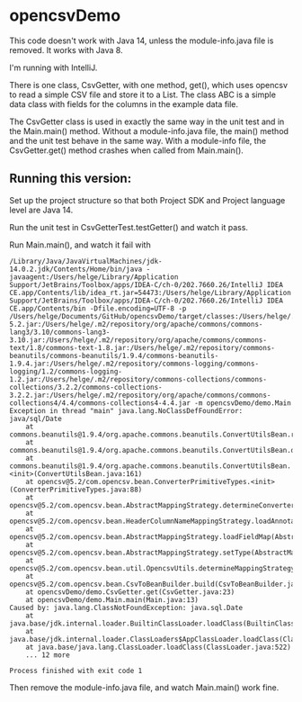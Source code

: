 # opencsvDemo
This code doesn't work with Java 14, unless the module-info.java file is removed. It works with Java 8.

I'm running with IntelliJ. 

There is one class, CsvGetter, with one method, get(), which uses opencsv to read a simple CSV file and store it to a List<ABC>. 
The class ABC is a simple data class with fields for the columns in the example data file.

The CsvGetter class is used in exactly the same way in the unit test and in the Main.main() method. 
Without a module-info.java file, the main() method and the unit test behave in the same way.
With a module-info file, the CsvGetter.get() method crashes when called from Main.main().

## Running this version: 
Set up the project structure so that both Project SDK and Project language level are Java 14.

Run the unit test in CsvGetterTest.testGetter() and watch it pass.

Run Main.main(), and watch it fail with 

    /Library/Java/JavaVirtualMachines/jdk-14.0.2.jdk/Contents/Home/bin/java -javaagent:/Users/helge/Library/Application Support/JetBrains/Toolbox/apps/IDEA-C/ch-0/202.7660.26/IntelliJ IDEA CE.app/Contents/lib/idea_rt.jar=54473:/Users/helge/Library/Application Support/JetBrains/Toolbox/apps/IDEA-C/ch-0/202.7660.26/IntelliJ IDEA CE.app/Contents/bin -Dfile.encoding=UTF-8 -p /Users/helge/Documents/GitHub/opencsvDemo/target/classes:/Users/helge/.m2/repository/com/opencsv/opencsv/5.2/opencsv-5.2.jar:/Users/helge/.m2/repository/org/apache/commons/commons-lang3/3.10/commons-lang3-3.10.jar:/Users/helge/.m2/repository/org/apache/commons/commons-text/1.8/commons-text-1.8.jar:/Users/helge/.m2/repository/commons-beanutils/commons-beanutils/1.9.4/commons-beanutils-1.9.4.jar:/Users/helge/.m2/repository/commons-logging/commons-logging/1.2/commons-logging-1.2.jar:/Users/helge/.m2/repository/commons-collections/commons-collections/3.2.2/commons-collections-3.2.2.jar:/Users/helge/.m2/repository/org/apache/commons/commons-collections4/4.4/commons-collections4-4.4.jar -m opencsvDemo/demo.Main
    Exception in thread "main" java.lang.NoClassDefFoundError: java/sql/Date
        at commons.beanutils@1.9.4/org.apache.commons.beanutils.ConvertUtilsBean.registerOther(ConvertUtilsBean.java:730)
        at commons.beanutils@1.9.4/org.apache.commons.beanutils.ConvertUtilsBean.deregister(ConvertUtilsBean.java:602)
        at commons.beanutils@1.9.4/org.apache.commons.beanutils.ConvertUtilsBean.<init>(ConvertUtilsBean.java:161)
        at opencsv@5.2/com.opencsv.bean.ConverterPrimitiveTypes.<init>(ConverterPrimitiveTypes.java:88)
        at opencsv@5.2/com.opencsv.bean.AbstractMappingStrategy.determineConverter(AbstractMappingStrategy.java:739)
        at opencsv@5.2/com.opencsv.bean.HeaderColumnNameMappingStrategy.loadAnnotatedFieldMap(HeaderColumnNameMappingStrategy.java:155)
        at opencsv@5.2/com.opencsv.bean.AbstractMappingStrategy.loadFieldMap(AbstractMappingStrategy.java:405)
        at opencsv@5.2/com.opencsv.bean.AbstractMappingStrategy.setType(AbstractMappingStrategy.java:343)
        at opencsv@5.2/com.opencsv.bean.util.OpencsvUtils.determineMappingStrategy(OpencsvUtils.java:77)
        at opencsv@5.2/com.opencsv.bean.CsvToBeanBuilder.build(CsvToBeanBuilder.java:210)
        at opencsvDemo/demo.CsvGetter.get(CsvGetter.java:23)
        at opencsvDemo/demo.Main.main(Main.java:13)
    Caused by: java.lang.ClassNotFoundException: java.sql.Date
        at java.base/jdk.internal.loader.BuiltinClassLoader.loadClass(BuiltinClassLoader.java:602)
        at java.base/jdk.internal.loader.ClassLoaders$AppClassLoader.loadClass(ClassLoaders.java:178)
        at java.base/java.lang.ClassLoader.loadClass(ClassLoader.java:522)
        ... 12 more
    
    Process finished with exit code 1

Then remove the module-info.java file, and watch Main.main() work fine.
